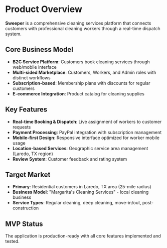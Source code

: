 # Product Overview

**Sweeper** is a comprehensive cleaning services platform that connects customers with professional cleaning workers through a real-time dispatch system.

## Core Business Model
- **B2C Service Platform**: Customers book cleaning services through web/mobile interface
- **Multi-sided Marketplace**: Customers, Workers, and Admin roles with distinct workflows
- **Subscription-based**: Membership plans with discounts for regular customers
- **E-commerce Integration**: Product catalog for cleaning supplies

## Key Features
- **Real-time Booking & Dispatch**: Live assignment of workers to customer requests
- **Payment Processing**: PayPal integration with subscription management
- **Mobile-first Design**: Responsive interface optimized for worker mobile usage
- **Location-based Services**: Geographic service area management (Laredo, TX region)
- **Review System**: Customer feedback and rating system

## Target Market
- **Primary**: Residential customers in Laredo, TX area (25-mile radius)
- **Business Model**: "Margarita's Cleaning Services" - local cleaning business
- **Service Types**: Regular cleaning, deep cleaning, move-in/out, post-construction

## MVP Status
The application is production-ready with all core features implemented and tested.